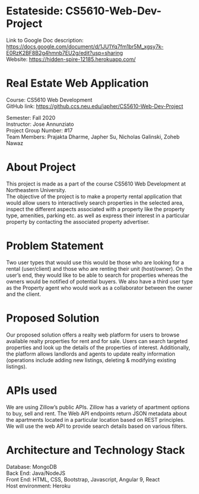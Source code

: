 # Estateside: CS5610-Web-Dev-Project


Link to Google Doc description: https://docs.google.com/document/d/1JU1Yq7fm1br5M_xgsy7k-E0RzK2BF8B2g4hmnb7EU2g/edit?usp=sharing  
Website: https://hidden-spire-12185.herokuapp.com/ 


# Real Estate Web Application  
Course: CS5610 Web Development  
GitHub link: https://github.ccs.neu.edu/japher/CS5610-Web-Dev-Project  

Semester: Fall 2020  
Instructor: Jose Annunziato  
Project Group Number: #17  
Team Members: Prajakta Dharme, Japher Su, Nicholas Galinski, Zoheb Nawaz  
# About Project  
This project is made as a part of the course CS5610 Web Development at Northeastern University.   
The objective of the project is to make a property rental application that would allow users to interactively search properties in the selected area, inspect the different aspects associated with a property like the property type, amenities, parking etc. as well as express their interest in a particular property by contacting the associated property advertiser.  
# Problem Statement  
Two user types that would use this would be those who are looking for a rental (user/client) and those who are renting their unit (host/owner). On the user’s end, they would like to be able to search for properties whereas the owners would be notified of potential buyers. We also have a third user type as the Property agent who would work as a collaborator between the owner and the client.  
# Proposed Solution  
Our proposed solution offers a realty web platform for users to browse available realty properties for rent and for sale. Users can search targeted properties and look up the details of the properties of interest. Additionally, the platform allows landlords and agents to update realty information (operations include adding new listings, deleting & modifying existing listings).    
# APIs used  
We are using Zillow’s public APIs. Zillow has a variety of apartment options to buy, sell and rent. The Web API endpoints return JSON metadata about the apartments located in a particular location based on REST principles. We will use the web API to provide search details based on various filters.  
# Architecture and Technology Stack  
Database: MongoDB  
Back End: Java/NodeJS  
Front End: HTML, CSS, Bootstrap, Javascript, Angular 9, React  
Host environment: Heroku  
